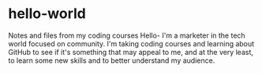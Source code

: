 # hello-world
Notes and files from my coding courses 
Hello- I'm a marketer in the tech world focused on community. I'm taking coding courses and learning about GitHub to see if it's something that may appeal to me, and at the very least, to learn some new skills and to better understand my audience.
